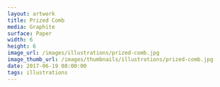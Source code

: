 ```yaml
---
layout: artwork
title: Prized Comb
media: Graphite
surface: Paper
width: 6
height: 6
image_url: /images/illustrations/prized-comb.jpg
image_thumb_url: /images/thumbnails/illustrations/prized-comb.jpg
date: 2017-06-19 08:00:00
tags: illustrations
---
```


